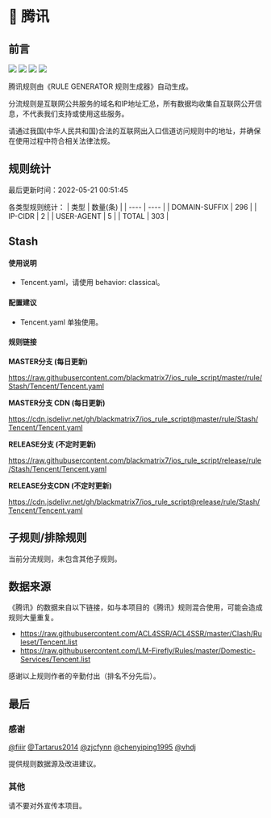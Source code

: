 # 🧸 腾讯

## 前言

![](https://shields.io/badge/-移除重复规则-ff69b4) ![](https://shields.io/badge/-DOMAIN与DOMAIN--SUFFIX合并-green) ![](https://shields.io/badge/-DOMAIN--SUFFIX间合并-critical) ![](https://shields.io/badge/-IP--CIDR(6)合并-blueviolet) 

腾讯规则由《RULE GENERATOR 规则生成器》自动生成。

分流规则是互联网公共服务的域名和IP地址汇总，所有数据均收集自互联网公开信息，不代表我们支持或使用这些服务。

请通过我国(中华人民共和国)合法的互联网出入口信道访问规则中的地址，并确保在使用过程中符合相关法律法规。

## 规则统计

最后更新时间：2022-05-21 00:51:45

各类型规则统计：
| 类型 | 数量(条)  | 
| ---- | ----  |
| DOMAIN-SUFFIX | 296  | 
| IP-CIDR | 2  | 
| USER-AGENT | 5  | 
| TOTAL | 303  | 


## Stash 

#### 使用说明
- Tencent.yaml，请使用 behavior: classical。

#### 配置建议
- Tencent.yaml 单独使用。

#### 规则链接
**MASTER分支 (每日更新)**

https://raw.githubusercontent.com/blackmatrix7/ios_rule_script/master/rule/Stash/Tencent/Tencent.yaml

**MASTER分支 CDN (每日更新)**

https://cdn.jsdelivr.net/gh/blackmatrix7/ios_rule_script@master/rule/Stash/Tencent/Tencent.yaml

**RELEASE分支 (不定时更新)**

https://raw.githubusercontent.com/blackmatrix7/ios_rule_script/release/rule/Stash/Tencent/Tencent.yaml

**RELEASE分支CDN (不定时更新)**

https://cdn.jsdelivr.net/gh/blackmatrix7/ios_rule_script@release/rule/Stash/Tencent/Tencent.yaml

## 子规则/排除规则


当前分流规则，未包含其他子规则。

## 数据来源

《腾讯》的数据来自以下链接，如与本项目的《腾讯》规则混合使用，可能会造成规则大量重复。

- https://raw.githubusercontent.com/ACL4SSR/ACL4SSR/master/Clash/Ruleset/Tencent.list
- https://raw.githubusercontent.com/LM-Firefly/Rules/master/Domestic-Services/Tencent.list


感谢以上规则作者的辛勤付出（排名不分先后）。

## 最后

### 感谢

[@fiiir](https://github.com/fiiir) [@Tartarus2014](https://github.com/Tartarus2014) [@zjcfynn](https://github.com/zjcfynn) [@chenyiping1995](https://github.com/chenyiping1995) [@vhdj](https://github.com/vhdj)

提供规则数据源及改进建议。

### 其他

请不要对外宣传本项目。
